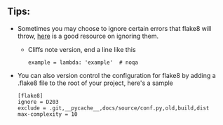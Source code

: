 ## Tips:

* Sometimes you may choose to ignore certain errors that flake8 will throw, [here](http://flake8.pycqa.org/en/latest/user/ignoring-errors.html) is a good resource on ignoring them. 
	* Cliffs note version, end a line like this 
   
		```
		example = lambda: 'example'  # noqa
		```

* You can also version control the configuration for flake8 by adding a .flake8 file to the root of your project, here's a sample

	```
	[flake8]
	ignore = D203
	exclude = .git,__pycache__,docs/source/conf.py,old,build,dist
	max-complexity = 10
	```

